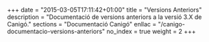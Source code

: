 +++
date        = "2015-03-05T17:11:42+01:00"
title       = "Versions Anteriors"
description = "Documentació de versions anteriors a la versió 3.X de Canigó."
sections    = "Documentació Canigó"
enllac      = "/canigo-documentacio-versions-anteriors"
no_index 	= true
weight      = 2
+++
